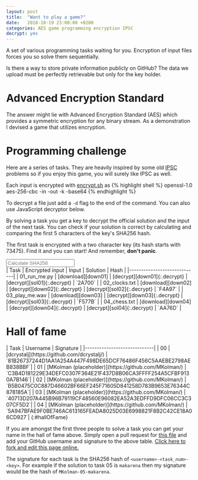 ```yaml
---
layout: post
title:  "Want to play a game?"
date:   2018-10-19 23:00:00 +0200
categories: AES game programming encryption IPSC
decrypt: yes
---
```


A set of various programming tasks waiting for you. Encryption of input files
forces you so solve them sequentially.

Is there a way to store private information publicly on GitHub? The data we
upload must be perfectly retrievable but only for the key holder.

# Advanced Encryption Standard

The answer might lie with Advanced Encryption Standard (AES) which provides a
symmetric encryption for any binary stream. As a demonstration I devised a game
that utilizes encryption.

# Programming challenge

Here are a series of tasks. They are heavily inspired by some old
[IPSC](https://ipsc.ksp.sk) problems so if you enjoy this game, you will surely
like IPSC as well.

Each input is encrypted with [encrypt.sh]({{"/assets/aes_game/encrypt.sh"}}) as
{% highlight shell %}
openssl-1.0 aes-256-cbc -in <inFname> -out <outFname> -k <encKey> -base64
{% endhighlight %}

To decrypt a file just add a `-d` flag to the end of the command. You can also
use JavaScript decryptor below.

By solving a task you get a key to decrypt the official solution and the input
of the next task. You can check if your solution is correct by calculating and
comparing the first 5 characters of the key's SHA256 hash.

The first task is encrypted with a two character key (its hash starts with
73475). Find it and you can start! And remember, __don't panic__.

<input type="text" placeholder="Calculate SHA256" onkeyup="calcHash(event);" />
<span id="keyHash"></span>

<div class="horizontal-scroll" markdown="block">
| Task | Encrypted input | Input | Solution | Hash |
|-----------------------------|
| 01_run_me.py   | [download][down01] | [decrypt][down01]{:.decrypt} | [decrypt][sol01]{:.decrypt} | `2A700` |
| 02_clocks.txt  | [download][down02] | [decrypt][down02]{:.decrypt} | [decrypt][sol02]{:.decrypt} | `F4A97` |
| 03_play_me.wav  | [download][down03] | [decrypt][down03]{:.decrypt} | [decrypt][sol03]{:.decrypt} | `F577B` |
| 04_chess.txt  | [download][down04] | [decrypt][down04]{:.decrypt} | [decrypt][sol04]{:.decrypt} | `AA76D` |

</div>

[down01]: {{"/assets/aes_game/01_run_me.py.aes"|relative_path}}
[sol01]: {{"/assets/aes_game/01_run_me_solution.py.aes"|relative_path}}

[down02]: {{"/assets/aes_game/02_clocks.txt.aes"|relative_path}}
[sol02]: {{"/assets/aes_game/02_clocks_solution.py.aes"|relative_path}}

[down03]: {{"/assets/aes_game/03_play_me.wav.aes"|relative_path}}
[sol03]: {{"/assets/aes_game/03_play_me_solution.py.aes"|relative_path}}

[down04]: {{"/assets/aes_game/04_chess.txt.aes"|relative_path}}
[sol04]: {{"/assets/aes_game/04_chess_solution.py.aes"|relative_path}}

# Hall of fame

<div class="horizontal-scroll" markdown="block">
| Task | Username | Signature   |
|-----------------------------|
| 00   | [dcrystalj](https://github.com/dcrystalj/) | `81B26737244D1AA1A254A447F498DE65DCF76486F456C5AAEBE2798AEB838BBF`|
| 01   | [MKolman (placeholder)](https://github.com/MKolman/) | `C3B4D181229E34DEFC0307F364E21F437D8B06CA3FFFF254A5CFBF9130A7B146`|
| 02   | [MKolman (placeholder)](https://github.com/MKolman/) | `B5B0475C0C887D46602BF66EF245F71605D841258D783B9653E76344C878185A`|
| 03   | [MKolman (placeholder)](https://github.com/MKolman/) | `40713D207A445B96B79119CF48560E96082EA52A3EDFFD9DFC06CC3C307CF5D2`|
| 04   | [MKolman (placeholder)](https://github.com/MKolman/) | `5A947BFAE9F0BE746AC613165FEADA8025D03E6998821F8B2C42CE18A06CD927`|
{:#hallOfFame}
</div>

If you are amongst the first three people to solve a task you can get your name
in the hall of fame above. Simply open a pull request for
[this file][github-blob] and add your GitHub username and signature to the
above table. [Click here to fork and edit this page online.][github-pr]

The signature for each task is the SHA256 hash of `<username>-<task_num>-<key>`.
For example if the solution to task 05 is `makarena` then my signature would be
the hash of `MKolman-05-makarena`.

[github-pr]: https://github.com/MKolman/mkolman.github.io/edit/master/_posts/2018-10-19-aes_game.md
[github-blob]: https://github.com/MKolman/mkolman.github.io/blob/master/_posts/2018-10-19-aes_game.md


<script>
    function calcHash(event) {
        let hash = CryptoJS.SHA256(event.target.value).toString().toUpperCase()
        document.getElementById("keyHash").innerText = hash;
    }
</script>
